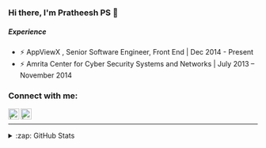 ### Hi there, I'm Pratheesh PS 👋

##### Experience
- ⚡ AppViewX , Senior Software Engineer, Front End | Dec 2014 - Present
- ⚡ Amrita Center for Cyber Security Systems and Networks | July 2013 – November 2014

### Connect with me:

[<img align="left" alt=" | LinkedIn" width="22px" src="https://cdn.jsdelivr.net/npm/simple-icons@v3/icons/linkedin.svg" />](https://www.linkedin.com/in/pratheeshpradeepkumars/)
[<img align="left" alt=" | Codepen" width="22px" src="https://image.flaticon.com/icons/png/512/2111/2111501.png" />](https://codepen.io/pratheeshpradeepkumars/)

<br />

---
<details>
  <summary>:zap: GitHub Stats</summary>

  <img align="left" alt="codeSTACKr's GitHub Stats" src="https://github-readme-stats.codestackr.vercel.app/api?username=pratheeshpradeepkumars&show_icons=true&hide_border=true" />

</details>

